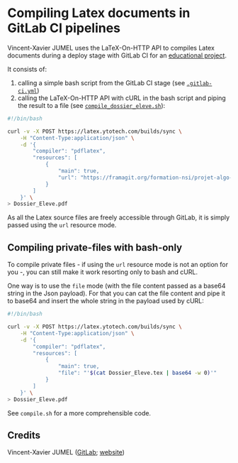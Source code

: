 # Compiling Latex documents in GitLab CI pipelines

Vincent-Xavier JUMEL uses the LaTeX-On-HTTP API to compiles Latex documents during a deploy stage
with GitLab CI for an [educational project](https://framagit.org/formation-nsi/projet-algo-du).

It consists of:
1. calling a simple bash script from the GitLab CI stage (see [`.gitlab-ci.yml`](https://framagit.org/formation-nsi/projet-algo-du/blob/a5b70eb90df23f4eef4b4adc35e4697e6417118c/.gitlab-ci.yml#L65))
2. calling the LaTeX-On-HTTP API with cURL in the bash script and piping the result to a file (see [`compile_dossier_eleve.sh`](https://framagit.org/formation-nsi/projet-algo-du/blob/a5b70eb90df23f4eef4b4adc35e4697e6417118c/documents/compile_dossier_eleve.sh)):

```bash
#!/bin/bash

curl -v -X POST https://latex.ytotech.com/builds/sync \
    -H "Content-Type:application/json" \
    -d '{
        "compiler": "pdflatex",
        "resources": [
            {
                "main": true,
                "url": "https://framagit.org/formation-nsi/projet-algo-du/raw/master/documents/Dossier_Eleve.tex"
            }
        ]
    }' \
> Dossier_Eleve.pdf
```

As all the Latex source files are freely accessible through GitLab, it is simply passed using the `url` resource mode.

## Compiling private-files with bash-only

To compile private files - if using the `url` resource mode is not an option for you -, you can still make it work resorting only to bash and cURL.

One way is to use the `file` mode (with the file content passed as a base64 string in the Json payload). For that you can cat the file content and pipe it to base64 and insert the whole string in the payload used by cURL:
```bash
#!/bin/bash

curl -v -X POST https://latex.ytotech.com/builds/sync \
    -H "Content-Type:application/json" \
    -d '{
        "compiler": "pdflatex",
        "resources": [
            {
                "main": true,
                "file": "'$(cat Dossier_Eleve.tex | base64 -w 0)'"
            }
        ]
    }' \
> Dossier_Eleve.pdf
```

See `compile.sh` for a more comprehensible code.

## Credits

Vincent-Xavier JUMEL ([GitLab](https://framagit.org/vincentxavier); [website](https://blog.thetys-retz.net/))
